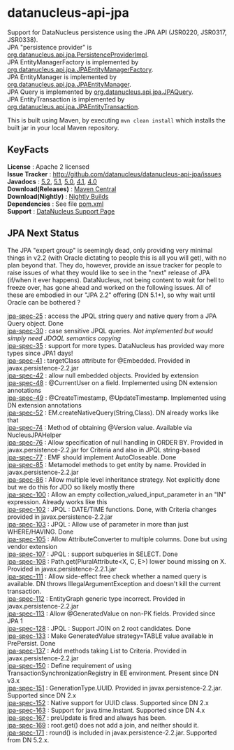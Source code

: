 # datanucleus-api-jpa

Support for DataNucleus persistence using the JPA API (JSR0220, JSR0317, JSR0338).  
JPA "persistence provider" is [org.datanucleus.api.jpa.PersistenceProviderImpl](https://github.com/datanucleus/datanucleus-api-jpa/blob/master/src/main/java/org/datanucleus/api/jpa/PersistenceProviderImpl.java).  
JPA EntityManagerFactory is implemented by [org.datanucleus.api.jpa.JPAEntityManagerFactory](https://github.com/datanucleus/datanucleus-api-jpa/blob/master/src/main/java/org/datanucleus/api/jpa/JPAEntityManagerFactory.java).  
JPA EntityManager is implemented by [org.datanucleus.api.jpa.JPAEntityManager](https://github.com/datanucleus/datanucleus-api-jpa/blob/master/src/main/java/org/datanucleus/api/jpa/JPAEntityManager.java).  
JPA Query is implemented by [org.datanucleus.api.jpa.JPAQuery](https://github.com/datanucleus/datanucleus-api-jpa/blob/master/src/main/java/org/datanucleus/api/jpa/JPAQuery.java).  
JPA EntityTransaction is implemented by [org.datanucleus.api.jpa.JPAEntityTransaction](https://github.com/datanucleus/datanucleus-api-jpa/blob/master/src/main/java/org/datanucleus/api/jpa/JPAEntityTransaction.java).  

This is built using Maven, by executing `mvn clean install` which installs the built jar in your local Maven repository.


## KeyFacts

__License__ : Apache 2 licensed  
__Issue Tracker__ : http://github.com/datanucleus/datanucleus-api-jpa/issues  
__Javadocs__ : [5.2](http://www.datanucleus.org/javadocs/api.jpa/5.2/), [5.1](http://www.datanucleus.org/javadocs/api.jpa/5.1/), [5.0](http://www.datanucleus.org/javadocs/api.jpa/5.0/), [4.1](http://www.datanucleus.org/javadocs/api.jpa/4.1/), [4.0](http://www.datanucleus.org/javadocs/api.jpa/4.0/)  
__Download(Releases)__ : [Maven Central](http://central.maven.org/maven2/org/datanucleus/datanucleus-api-jpa)  
__Download(Nightly)__ : [Nightly Builds](http://www.datanucleus.org/downloads/maven2-nightly/org/datanucleus/datanucleus-api-jpa)  
__Dependencies__ : See file [pom.xml](pom.xml)  
__Support__ : [DataNucleus Support Page](http://www.datanucleus.org/support.html)  



## JPA Next Status

The JPA "expert group" is seemingly dead, only providing very minimal things in v2.2 (with Oracle dictating to people this is all you will get), with no plan beyond that.
They do, however, provide an issue tracker for people to raise issues of what they would like to see in the "next" release of JPA (if/when it ever happens). 
DataNucleus, not being content to wait for hell to freeze over, has gone ahead and worked on the following issues. 
All of these are embodied in our "JPA 2.2" offering (DN 5.1+), so why wait until Oracle can be bothered ?

[jpa-spec-25](https://github.com/eclipse-ee4j/jpa-api/issues/25) : access the JPQL string query and native query from a JPA Query object. Done  
[jpa-spec-30](https://github.com/eclipse-ee4j/jpa-api/issues/30) : case sensitive JPQL queries. _Not implemented but would simply need JDOQL semantics copying_  
[jpa-spec-35](https://github.com/eclipse-ee4j/jpa-api/issues/35) : support for more types. DataNucleus has provided way more types since JPA1 days!  
[jpa-spec-41](https://github.com/eclipse-ee4j/jpa-api/issues/41) : targetClass attribute for @Embedded. Provided in javax.persistence-2.2.jar  
[jpa-spec-42](https://github.com/eclipse-ee4j/jpa-api/issues/42) : allow null embedded objects. Provided by extension  
[jpa-spec-48](https://github.com/eclipse-ee4j/jpa-api/issues/48) : @CurrentUser on a field. Implemented using DN extension annotations  
[jpa-spec-49](https://github.com/eclipse-ee4j/jpa-api/issues/49) : @CreateTimestamp, @UpdateTimestamp. Implemented using DN extension annotations  
[jpa-spec-52](https://github.com/eclipse-ee4j/jpa-api/issues/52) : EM.createNativeQuery(String,Class). DN already works like that  
[jpa-spec-74](https://github.com/eclipse-ee4j/jpa-api/issues/74) : Method of obtaining @Version value. Available via NucleusJPAHelper  
[jpa-spec-76](https://github.com/eclipse-ee4j/jpa-api/issues/76) : Allow specification of null handling in ORDER BY. Provided in javax.persistence-2.2.jar for Criteria and also in JPQL string-based  
[jpa-spec-77](https://github.com/eclipse-ee4j/jpa-api/issues/77) : EMF should implement AutoCloseable. Done  
[jpa-spec-85](https://github.com/eclipse-ee4j/jpa-api/issues/85) : Metamodel methods to get entity by name. Provided in javax.persistence-2.2.jar  
[jpa-spec-86](https://github.com/eclipse-ee4j/jpa-api/issues/86) : Allow multiple level inheritance strategy. Not explicitly done but we do this for JDO so likely mostly there  
[jpa-spec-100](https://github.com/eclipse-ee4j/jpa-api/issues/100) : Allow an empty collection_valued_input_parameter in an "IN" expression. Already works like this  
[jpa-spec-102](https://github.com/eclipse-ee4j/jpa-api/issues/102) : JPQL : DATE/TIME functions. Done, with Criteria changes provided in javax.persistence-2.2.jar  
[jpa-spec-103](https://github.com/eclipse-ee4j/jpa-api/issues/103) : JPQL : Allow use of parameter in more than just WHERE/HAVING. Done  
[jpa-spec-105](https://github.com/eclipse-ee4j/jpa-api/issues/105) : Allow AttributeConverter to multiple columns. Done but using vendor extension  
[jpa-spec-107](https://github.com/eclipse-ee4j/jpa-api/issues/107) : JPQL : support subqueries in SELECT. Done  
[jpa-spec-108](https://github.com/eclipse-ee4j/jpa-api/issues/108) : Path.get(PluralAttribute<X, C, E>) lower bound missing on X. Provided in javax.persistence-2.2.1.jar  
[jpa-spec-111](https://github.com/eclipse-ee4j/jpa-api/issues/111) : Allow side-effect free check whether a named query is available. DN throws IllegalArgumentException and doesn't kill the current transaction.  
[jpa-spec-112](https://github.com/eclipse-ee4j/jpa-api/issues/112) : EntityGraph generic type incorrect. Provided in javax.persistence-2.2.jar  
[jpa-spec-113](https://github.com/eclipse-ee4j/jpa-api/issues/113) : Allow @GeneratedValue on non-PK fields. Provided since JPA 1  
[jpa-spec-128](https://github.com/eclipse-ee4j/jpa-api/issues/128) : JPQL : Support JOIN on 2 root candidates. Done  
[jpa-spec-133](https://github.com/eclipse-ee4j/jpa-api/issues/133) : Make GeneratedValue strategy=TABLE value available in PrePersist. Done  
[jpa-spec-137](https://github.com/eclipse-ee4j/jpa-api/issues/137) : Add methods taking List to Criteria. Provided in javax.persistence-2.2.jar  
[jpa-spec-150](https://github.com/eclipse-ee4j/jpa-api/issues/150) : Define requirement of using TransactionSynchronizationRegistry in EE environment. Present since DN v3.x  
[jpa-spec-151](https://github.com/eclipse-ee4j/jpa-api/issues/151) : GenerationType.UUID. Provided in javax.persistence-2.2.jar. Supported since DN 2.x  
[jpa-spec-152](https://github.com/eclipse-ee4j/jpa-api/issues/152) : Native support for UUID class. Supported since DN 2.x  
[jpa-spec-163](https://github.com/eclipse-ee4j/jpa-api/issues/163) : Support for java.time.Instant. Supported since DN 4.x  
[jpa-spec-167](https://github.com/eclipse-ee4j/jpa-api/issues/167) : preUpdate is fired and always has been.  
[jpa-spec-169](https://github.com/eclipse-ee4j/jpa-api/issues/169) : root.get() does not add a join, and neither should it.  
[jpa-spec-171](https://github.com/eclipse-ee4j/jpa-api/issues/171) : round() is included in javax.persistence-2.2.jar. Supported from DN 5.2.x.  


